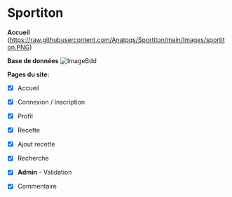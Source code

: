 # Sportiton

**Accueil**
(https://raw.githubusercontent.com/Anatpqs/Sportiton/main/Images/sportiton.PNG)



**Base de données**
![ImageBdd](https://raw.githubusercontent.com/Anatpqs/MarmitonDuPauvre/main/bdd/Bdd.png)

**Pages du site:**
- [x] Accueil
- [x] Connexion / Inscription
- [x] Profil
- [x] Recette
- [x] Ajout recette
- [x] Recherche
- [x] **Admin** - Validation
- [x] Commentaire

